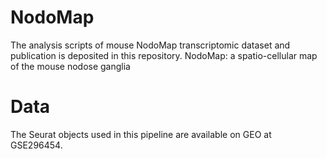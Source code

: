 # NodoMap

The analysis scripts of mouse NodoMap transcriptomic dataset and publication is deposited in this repository.
NodoMap: a spatio-cellular map of the mouse nodose ganglia

# Data
The Seurat objects used in this pipeline are available on GEO at GSE296454. 

